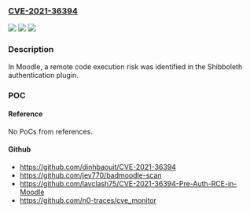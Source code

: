 ### [CVE-2021-36394](https://cve.mitre.org/cgi-bin/cvename.cgi?name=CVE-2021-36394)
![](https://img.shields.io/static/v1?label=Product&message=Moodle&color=blue)
![](https://img.shields.io/static/v1?label=Version&message=n%2Fa&color=blue)
![](https://img.shields.io/static/v1?label=Vulnerability&message=CWE-384&color=brighgreen)

### Description

In Moodle, a remote code execution risk was identified in the Shibboleth authentication plugin.

### POC

#### Reference
No PoCs from references.

#### Github
- https://github.com/dinhbaouit/CVE-2021-36394
- https://github.com/jev770/badmoodle-scan
- https://github.com/lavclash75/CVE-2021-36394-Pre-Auth-RCE-in-Moodle
- https://github.com/n0-traces/cve_monitor

